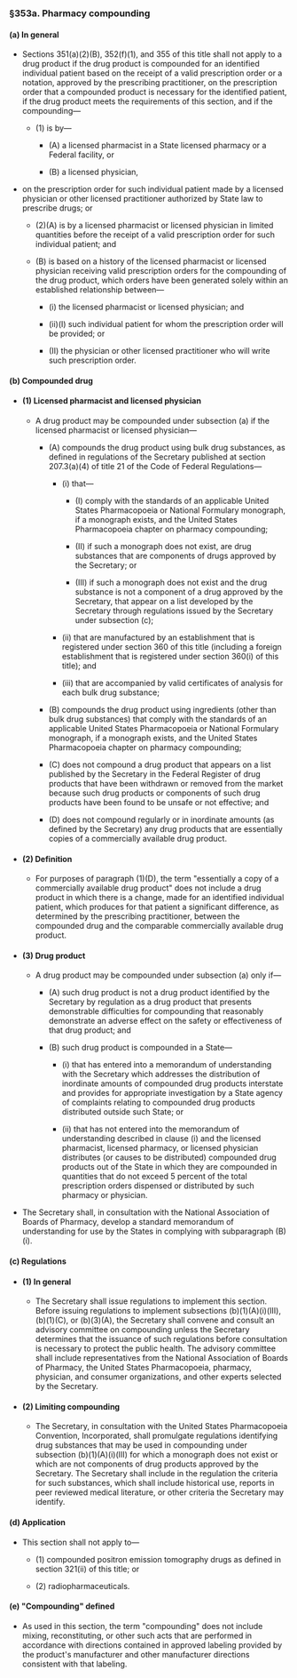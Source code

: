 ### §353a. Pharmacy compounding
#### (a) In general
* Sections 351(a)(2)(B), 352(f)(1), and 355 of this title shall not apply to a drug product if the drug product is compounded for an identified individual patient based on the receipt of a valid prescription order or a notation, approved by the prescribing practitioner, on the prescription order that a compounded product is necessary for the identified patient, if the drug product meets the requirements of this section, and if the compounding—

  * (1) is by—

    * (A) a licensed pharmacist in a State licensed pharmacy or a Federal facility, or

    * (B) a licensed physician,


* on the prescription order for such individual patient made by a licensed physician or other licensed practitioner authorized by State law to prescribe drugs; or

  * (2)(A) is by a licensed pharmacist or licensed physician in limited quantities before the receipt of a valid prescription order for such individual patient; and

  * (B) is based on a history of the licensed pharmacist or licensed physician receiving valid prescription orders for the compounding of the drug product, which orders have been generated solely within an established relationship between—

    * (i) the licensed pharmacist or licensed physician; and

    * (ii)(I) such individual patient for whom the prescription order will be provided; or

    * (II) the physician or other licensed practitioner who will write such prescription order.

#### (b) Compounded drug
* #### (1) Licensed pharmacist and licensed physician
  * A drug product may be compounded under subsection (a) if the licensed pharmacist or licensed physician—

    * (A) compounds the drug product using bulk drug substances, as defined in regulations of the Secretary published at section 207.3(a)(4) of title 21 of the Code of Federal Regulations—

      * (i) that—

        * (I) comply with the standards of an applicable United States Pharmacopoeia or National Formulary monograph, if a monograph exists, and the United States Pharmacopoeia chapter on pharmacy compounding;

        * (II) if such a monograph does not exist, are drug substances that are components of drugs approved by the Secretary; or

        * (III) if such a monograph does not exist and the drug substance is not a component of a drug approved by the Secretary, that appear on a list developed by the Secretary through regulations issued by the Secretary under subsection (c);


      * (ii) that are manufactured by an establishment that is registered under section 360 of this title (including a foreign establishment that is registered under section 360(i) of this title); and

      * (iii) that are accompanied by valid certificates of analysis for each bulk drug substance;


    * (B) compounds the drug product using ingredients (other than bulk drug substances) that comply with the standards of an applicable United States Pharmacopoeia or National Formulary monograph, if a monograph exists, and the United States Pharmacopoeia chapter on pharmacy compounding;

    * (C) does not compound a drug product that appears on a list published by the Secretary in the Federal Register of drug products that have been withdrawn or removed from the market because such drug products or components of such drug products have been found to be unsafe or not effective; and

    * (D) does not compound regularly or in inordinate amounts (as defined by the Secretary) any drug products that are essentially copies of a commercially available drug product.

* #### (2) Definition
  * For purposes of paragraph (1)(D), the term "essentially a copy of a commercially available drug product" does not include a drug product in which there is a change, made for an identified individual patient, which produces for that patient a significant difference, as determined by the prescribing practitioner, between the compounded drug and the comparable commercially available drug product.

* #### (3) Drug product
  * A drug product may be compounded under subsection (a) only if—

    * (A) such drug product is not a drug product identified by the Secretary by regulation as a drug product that presents demonstrable difficulties for compounding that reasonably demonstrate an adverse effect on the safety or effectiveness of that drug product; and

    * (B) such drug product is compounded in a State—

      * (i) that has entered into a memorandum of understanding with the Secretary which addresses the distribution of inordinate amounts of compounded drug products interstate and provides for appropriate investigation by a State agency of complaints relating to compounded drug products distributed outside such State; or

      * (ii) that has not entered into the memorandum of understanding described in clause (i) and the licensed pharmacist, licensed pharmacy, or licensed physician distributes (or causes to be distributed) compounded drug products out of the State in which they are compounded in quantities that do not exceed 5 percent of the total prescription orders dispensed or distributed by such pharmacy or physician.


* The Secretary shall, in consultation with the National Association of Boards of Pharmacy, develop a standard memorandum of understanding for use by the States in complying with subparagraph (B)(i).

#### (c) Regulations
* #### (1) In general
  * The Secretary shall issue regulations to implement this section. Before issuing regulations to implement subsections (b)(1)(A)(i)(III), (b)(1)(C), or (b)(3)(A), the Secretary shall convene and consult an advisory committee on compounding unless the Secretary determines that the issuance of such regulations before consultation is necessary to protect the public health. The advisory committee shall include representatives from the National Association of Boards of Pharmacy, the United States Pharmacopoeia, pharmacy, physician, and consumer organizations, and other experts selected by the Secretary.

* #### (2) Limiting compounding
  * The Secretary, in consultation with the United States Pharmacopoeia Convention, Incorporated, shall promulgate regulations identifying drug substances that may be used in compounding under subsection (b)(1)(A)(i)(III) for which a monograph does not exist or which are not components of drug products approved by the Secretary. The Secretary shall include in the regulation the criteria for such substances, which shall include historical use, reports in peer reviewed medical literature, or other criteria the Secretary may identify.

#### (d) Application
* This section shall not apply to—

  * (1) compounded positron emission tomography drugs as defined in section 321(ii) of this title; or

  * (2) radiopharmaceuticals.

#### (e) "Compounding" defined
* As used in this section, the term "compounding" does not include mixing, reconstituting, or other such acts that are performed in accordance with directions contained in approved labeling provided by the product's manufacturer and other manufacturer directions consistent with that labeling.